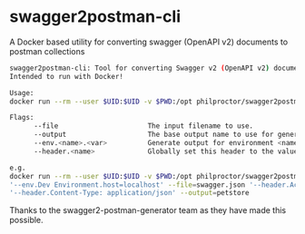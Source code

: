 # swagger2postman-cli
A Docker based utility for converting swagger (OpenAPI v2) documents to postman collections

``` bash
swagger2postman-cli: Tool for converting Swagger v2 (OpenAPI v2) documents to postman collections.
Intended to run with Docker!

Usage:
docker run --rm --user $UID:$UID -v $PWD:/opt philproctor/swagger2postman-cli <flags>

Flags:
      --file                      The input filename to use.
      --output                    The base output name to use for generated collections
      --env.<name>.<var>          Generate output for environment <name>. Ensure <var> is set to this value
      --header.<name>             Globally set this header to the value specified

e.g.
docker run --rm --user $UID:$UID -v $PWD:/opt philproctor/swagger2postman-cli \
'--env.Dev Environment.host=localhost' --file=swagger.json '--header.Accept=application/json' \
'--header.Content-Type: application/json' --output=petstore
```

Thanks to the swagger2-postman-generator team as they have made this possible.